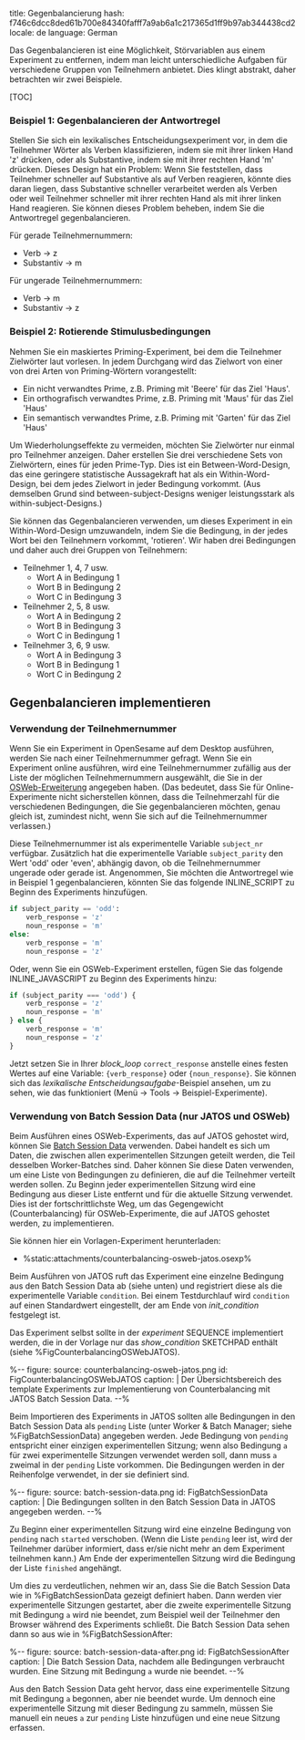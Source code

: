 title: Gegenbalancierung
hash: f746c6dcc8ded61b700e84340fafff7a9ab6a1c217365d1ff9b97ab344438cd2
locale: de
language: German

Das Gegenbalancieren ist eine Möglichkeit, Störvariablen aus einem Experiment zu entfernen, indem man leicht unterschiedliche Aufgaben für verschiedene Gruppen von Teilnehmern anbietet. Dies klingt abstrakt, daher betrachten wir zwei Beispiele.

[TOC]

### Beispiel 1: Gegenbalancieren der Antwortregel

Stellen Sie sich ein lexikalisches Entscheidungsexperiment vor, in dem die Teilnehmer Wörter als Verben klassifizieren, indem sie mit ihrer linken Hand 'z' drücken, oder als Substantive, indem sie mit ihrer rechten Hand 'm' drücken. Dieses Design hat ein Problem: Wenn Sie feststellen, dass Teilnehmer schneller auf Substantive als auf Verben reagieren, könnte dies daran liegen, dass Substantive schneller verarbeitet werden als Verben oder weil Teilnehmer schneller mit ihrer rechten Hand als mit ihrer linken Hand reagieren. Sie können dieses Problem beheben, indem Sie die Antwortregel gegenbalancieren.

Für gerade Teilnehmernummern:

- Verb → z
- Substantiv → m

Für ungerade Teilnehmernummern:

- Verb → m
- Substantiv → z

### Beispiel 2: Rotierende Stimulusbedingungen

Nehmen Sie ein maskiertes Priming-Experiment, bei dem die Teilnehmer Zielwörter laut vorlesen. In jedem Durchgang wird das Zielwort von einer von drei Arten von Priming-Wörtern vorangestellt:

- Ein nicht verwandtes Prime, z.B. Priming mit 'Beere' für das Ziel 'Haus'.
- Ein orthografisch verwandtes Prime, z.B. Priming mit 'Maus' für das Ziel 'Haus'
- Ein semantisch verwandtes Prime, z.B. Priming mit 'Garten' für das Ziel 'Haus'

Um Wiederholungseffekte zu vermeiden, möchten Sie Zielwörter nur einmal pro Teilnehmer anzeigen. Daher erstellen Sie drei verschiedene Sets von Zielwörtern, eines für jeden Prime-Typ. Dies ist ein Between-Word-Design, das eine geringere statistische Aussagekraft hat als ein Within-Word-Design, bei dem jedes Zielwort in jeder Bedingung vorkommt. (Aus demselben Grund sind between-subject-Designs weniger leistungsstark als within-subject-Designs.)

Sie können das Gegenbalancieren verwenden, um dieses Experiment in ein Within-Word-Design umzuwandeln, indem Sie die Bedingung, in der jedes Wort bei den Teilnehmern vorkommt, 'rotieren'. Wir haben drei Bedingungen und daher auch drei Gruppen von Teilnehmern:

- Teilnehmer 1, 4, 7 usw.
    - Wort A in Bedingung 1
    - Wort B in Bedingung 2
    - Wort C in Bedingung 3
- Teilnehmer 2, 5, 8 usw.
    - Wort A in Bedingung 2
    - Wort B in Bedingung 3
    - Wort C in Bedingung 1
- Teilnehmer 3, 6, 9 usw.
    - Wort A in Bedingung 3
    - Wort B in Bedingung 1
    - Wort C in Bedingung 2

## Gegenbalancieren implementieren

### Verwendung der Teilnehmernummer

Wenn Sie ein Experiment in OpenSesame auf dem Desktop ausführen, werden Sie nach einer Teilnehmernummer gefragt. Wenn Sie ein Experiment online ausführen, wird eine Teilnehmernummer zufällig aus der Liste der möglichen Teilnehmernummern ausgewählt, die Sie in der [OSWeb-Erweiterung](%url:osweb) angegeben haben. (Das bedeutet, dass Sie für Online-Experimente nicht sicherstellen können, dass die Teilnehmerzahl für die verschiedenen Bedingungen, die Sie gegenbalancieren möchten, genau gleich ist, zumindest nicht, wenn Sie sich auf die Teilnehmernummer verlassen.)

Diese Teilnehmernummer ist als experimentelle Variable `subject_nr` verfügbar. Zusätzlich hat die experimentelle Variable `subject_parity` den Wert 'odd' oder 'even', abhängig davon, ob die Teilnehmernummer ungerade oder gerade ist. Angenommen, Sie möchten die Antwortregel wie in Beispiel 1 gegenbalancieren, könnten Sie das folgende INLINE_SCRIPT zu Beginn des Experiments hinzufügen.

```python
if subject_parity == 'odd':
    verb_response = 'z'
    noun_response = 'm'
else:
    verb_response = 'm'
    noun_response = 'z'
```

Oder, wenn Sie ein OSWeb-Experiment erstellen, fügen Sie das folgende INLINE_JAVASCRIPT zu Beginn des Experiments hinzu:

```javascript
if (subject_parity === 'odd') {
    verb_response = 'z'
    noun_response = 'm'
} else {
    verb_response = 'm'
    noun_response = 'z'
}
```

Jetzt setzen Sie in Ihrer *block_loop* `correct_response` anstelle eines festen Wertes auf eine Variable: `{verb_response}` oder `{noun_response}`. Sie können sich das *lexikalische Entscheidungsaufgabe*-Beispiel ansehen, um zu sehen, wie das funktioniert (Menü -> Tools -> Beispiel-Experimente).

### Verwendung von Batch Session Data (nur JATOS und OSWeb)

Beim Ausführen eines OSWeb-Experiments, das auf JATOS gehostet wird, können Sie [Batch Session Data](https://www.jatos.org/jatos.js-Reference.html#functions-to-access-the-batch-session) verwenden. Dabei handelt es sich um Daten, die zwischen allen experimentellen Sitzungen geteilt werden, die Teil desselben Worker-Batches sind. Daher können Sie diese Daten verwenden, um eine Liste von Bedingungen zu definieren, die auf die Teilnehmer verteilt werden sollen. Zu Beginn jeder experimentellen Sitzung wird eine Bedingung aus dieser Liste entfernt und für die aktuelle Sitzung verwendet. Dies ist der fortschrittlichste Weg, um das Gegengewicht (Counterbalancing) für OSWeb-Experimente, die auf JATOS gehostet werden, zu implementieren.

Sie können hier ein Vorlagen-Experiment herunterladen:

- %static:attachments/counterbalancing-osweb-jatos.osexp%

Beim Ausführen von JATOS ruft das Experiment eine einzelne Bedingung aus den Batch Session Data ab (siehe unten) und registriert diese als die experimentelle Variable `condition`. Bei einem Testdurchlauf wird `condition` auf einen Standardwert eingestellt, der am Ende von *init_condition* festgelegt ist.

Das Experiment selbst sollte in der *experiment* SEQUENCE implementiert werden, die in der Vorlage nur das *show_condition* SKETCHPAD enthält (siehe %FigCounterbalancingOSWebJATOS).

%--
figure:
    source: counterbalancing-osweb-jatos.png
    id: FigCounterbalancingOSWebJATOS
    caption: |
        Der Übersichtsbereich des template Experiments zur Implementierung von Counterbalancing mit JATOS Batch Session Data.
--%

Beim Importieren des Experiments in JATOS sollten alle Bedingungen in den Batch Session Data als `pending` Liste (unter Worker & Batch Manager; siehe %FigBatchSessionData) angegeben werden. Jede Bedingung von `pending` entspricht einer einzigen experimentellen Sitzung; wenn also Bedingung `a` für zwei experimentelle Sitzungen verwendet werden soll, dann muss `a` zweimal in der `pending` Liste vorkommen. Die Bedingungen werden in der Reihenfolge verwendet, in der sie definiert sind.

%--
figure:
    source: batch-session-data.png
    id: FigBatchSessionData
    caption: |
        Die Bedingungen sollten in den Batch Session Data in JATOS angegeben werden.
--%

Zu Beginn einer experimentellen Sitzung wird eine einzelne Bedingung von `pending` nach `started` verschoben. (Wenn die Liste `pending` leer ist, wird der Teilnehmer darüber informiert, dass er/sie nicht mehr an dem Experiment teilnehmen kann.) Am Ende der experimentellen Sitzung wird die Bedingung der Liste `finished` angehängt.

Um dies zu verdeutlichen, nehmen wir an, dass Sie die Batch Session Data wie in %FigBatchSessionData gezeigt definiert haben. Dann werden vier experimentelle Sitzungen gestartet, aber die zweite experimentelle Sitzung mit Bedingung `a` wird nie beendet, zum Beispiel weil der Teilnehmer den Browser während des Experiments schließt. Die Batch Session Data sehen dann so aus wie in %FigBatchSessionAfter:

%--
figure:
    source: batch-session-data-after.png
    id: FigBatchSessionAfter
    caption: |
        Die Batch Session Data, nachdem alle Bedingungen verbraucht wurden. Eine Sitzung mit Bedingung `a` wurde nie beendet.
--%

Aus den Batch Session Data geht hervor, dass eine experimentelle Sitzung mit Bedingung `a` begonnen, aber nie beendet wurde. Um dennoch eine experimentelle Sitzung mit dieser Bedingung zu sammeln, müssen Sie manuell ein neues `a` zur `pending` Liste hinzufügen und eine neue Sitzung erfassen.